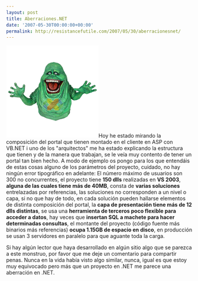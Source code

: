 ```yaml
---
layout: post
title: Aberraciones.NET
date: '2007-05-30T00:00:00+00:00'
permalink: http://resistancefutile.com/2007/05/30/aberracionesnet/
---
```

<img class="derecha" src='/assets/ghost.png' alt='ghost' />Hoy he estado mirando la composición del portal que tienen montado en el cliente en ASP con VB.NET i uno de los "arquitectos" me ha estado explicando la estructura que tienen y de la manera que trabajan, se le veía muy contento de tener un portal tan bien hecho. A modo de ejemplo os pongo para los que entendáis de estas cosas alguno de los parámetros del proyecto, cuidado, no hay ningún error tipográfico en adelante: El número máximo de usuarios son 300 no concurrentes, el proyecto tiene <strong>150 dlls</strong> realizadas en <strong>VS 2003</strong>, <strong>alguna de las cuales tiene más de 40MB</strong>,  consta de <strong>varias soluciones</strong> entrelazadas por referencias, las soluciones no corresponden a un nivel o capa, si no que hay de todo, en cada solución pueden hallarse elementos de distinta composición del portal, la <strong>capa de presentación tiene más de 12 dlls distintas</strong>, se usa una <strong>herramienta de terceros poco flexible para acceder a datos</strong>, hay veces que <strong>insertan SQL a machete para hacer determinadas consultas</strong>, el montante del proyecto (código fuente más binarios más referencias) <strong>ocupa 1.15GB de espacio en disco</strong>, en producción se usan 3 servidores en paralelo para que aguante toda la carga.

Si hay algún lector que haya desarrollado en algún sitio algo que se parezca a este monstruo, por favor que me deje un comentario para compartir penas. Nunca en la vida había visto algo similar, nunca, igual es que estoy muy equivocado pero más que un proyecto en .NET me parece una aberración en .NET.
